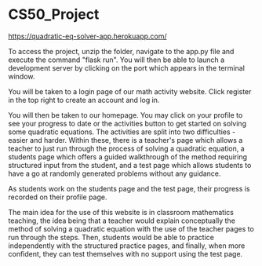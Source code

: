 # CS50_Project

https://quadratic-eq-solver-app.herokuapp.com/

To access the project, unzip the folder, navigate to the app.py file and execute the command "flask run". You will then be able to launch a development server by clicking on the port which appears in the terminal window.
 
You will be taken to a login page of our math activity website. Click register in the top right to create an account and log in.
 
You will then be taken to our homepage. You may click on your profile to see your progress to date or the activities button to get started on solving some quadratic equations. The activities are split into two difficulties - easier and harder. Within these, there is a teacher's page which allows a teacher to just run through the process of solving a quadratic equation, a students page which offers a guided walkthrough of the method requiring structured input from the student, and a test page which allows students to have a go at randomly generated problems without any guidance.
 
As students work on the students page and the test page, their progress is recorded on their profile page.
 
The main idea for the use of this website is in classroom mathematics teaching, the idea being that a teacher would explain conceptually the method of solving a quadratic equation with the use of the teacher pages to run through the steps. Then, students would be able to practice independently with the structured practice pages, and finally, when more confident, they can test themselves with no support using the test page.


